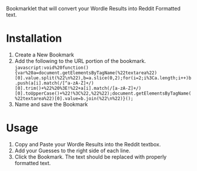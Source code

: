 Bookmarklet that will convert your Wordle Results into Reddit Formatted text.

# Installation

1. Create a New Bookmark
2. Add the following to the URL portion of the bookmark.
```javascript:void%20function(){var%20a=document.getElementsByTagName(%22textarea%22)[0].value.split(%22\n%22),b=a.slice(0,2);for(i=2;i%3Ca.length;i++)b.push(a[i].match(/[^a-zA-Z]+/)[0].trim()+%22%20%3E!%22+a[i].match(/[a-zA-Z]+/)[0].toUpperCase()+%22!%3C%22,%22%22);document.getElementsByTagName(%22textarea%22)[0].value=b.join(%22\n%22)}();```
3. Name and save the Bookmark

# Usage

1. Copy and Paste your Wordle Results into the Reddit textbox.  
2. Add your Guesses to the right side of each line. 
3. Click the Bookmark.  The text should be replaced with properly formatted text.
